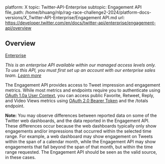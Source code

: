 platform: X
topic: Twitter-API-Enterprise
subtopic: Engagement API
file_path: /home/bhuang/nlp/rag-race-challenge2-2024/platform-docs-versions/X_Twitter-API-Enterprise/Engagement API.md
url: https://developer.twitter.com/en/docs/twitter-api/enterprise/engagement-api/overview


## Overview

[Enterprise](https://developer.twitter.com/en/products/twitter-api/enterprise)

_This is an enterprise API available within our managed access levels only. To use this API, you must first set up an account with our enterprise sales team. [Learn more](https://developer.twitter.com/en/docs/twitter-api/enterprise)_  

The Engagement API provides access to Tweet impression and engagement metrics. While most metrics and endpoints require you to authenticate using [OAuth 1.0a User Context](https://developer.twitter.com/en/docs/authentication/oauth-1-0a), you can access public Favorite, Retweet, Reply, and Video Views metrics using [OAuth 2.0 Bearer Token](https://developer.twitter.com/en/docs/authentication/oauth-2-0) and the /totals endpoint.  

**Note:** You may observe differences between reported data on some of the Twitter web dashboards, and the data reported in the Engagement API. These differences occur because the web dashboards typically only show engagements and/or impressions that occurred within the selected time range. For example, a web dashboard may show engagement on Tweets within the span of a calendar month, while the Engagement API may show engagements that fall beyond the span of that month, but within the time range requested. The Engagement API should be seen as the valid source, in these cases.